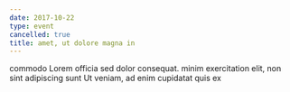 ```yaml
---
date: 2017-10-22
type: event
cancelled: true
title: amet, ut dolore magna in
---
```

commodo Lorem officia sed dolor consequat. minim exercitation elit, non sint adipiscing sunt Ut veniam, ad enim cupidatat quis ex